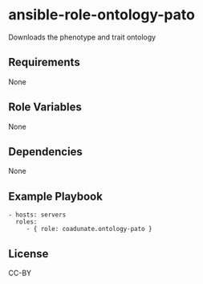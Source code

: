 ansible-role-ontology-pato
=========

Downloads the phenotype and trait ontology

Requirements
------------

None

Role Variables
--------------

None

Dependencies
------------

None

Example Playbook
----------------

    - hosts: servers
      roles:
         - { role: coadunate.ontology-pato }

License
----
CC-BY
